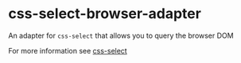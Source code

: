 # css-select-browser-adapter

An adapter for `css-select` that allows you to query the browser DOM

For more information see [css-select](https://github.com/fb55/css-select)
